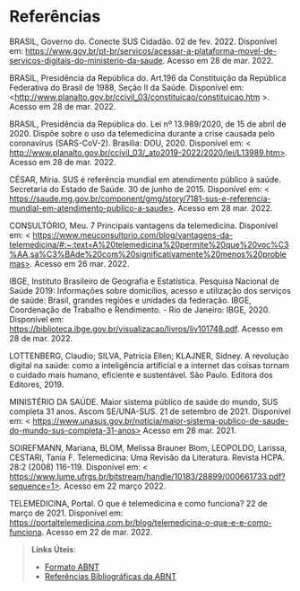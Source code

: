 # Referências

BRASIL, Governo do. Conecte SUS Cidadão. 02 de fev. 2022. Disponível em: <https://www.gov.br/pt-br/servicos/acessar-a-plataforma-movel-de-servicos-digitais-do-ministerio-da-saude>. Acesso em 28 de mar. 2022. 

 

BRASIL, Presidência da República do. Art.196 da Constituição da República Federativa do Brasil de 1988, Seção II da Saúde. Disponível em: <http://www.planalto.gov.br/ccivil_03/constituicao/constituicao.htm >. Acesso em 28 de mar. 2022. 

 

BRASIL, Presidência da República do. Lei nº 13.989/2020, de 15 de abril de 2020. Dispõe sobre o uso da telemedicina durante a crise causada pelo coronavírus (SARS-CoV-2). Brasília: DOU, 2020. Disponível em: < http://www.planalto.gov.br/ccivil_03/_ato2019-2022/2020/lei/L13989.htm>. Acesso em 28 de mar. 2022. 

 

CÉSAR, Míria. SUS é referência mundial em atendimento público à saúde. Secretaria do Estado de Saúde. 30 de junho de 2015. Disponível em: < https://saude.mg.gov.br/component/gmg/story/7181-sus-e-referencia-mundial-em-atendimento-publico-a-saude>. Acesso em 28 mar. 2022. 

CONSULTÓRIO, Meu. 7 Principais vantagens da telemedicina. Disponível em: < https://www.meuconsultorio.com/blog/vantagens-da-telemedicina/#:~:text=A%20telemedicina%20permite%20que%20voc%C3%AA,sa%C3%BAde%20com%20significativamente%20menos%20problemas>. Acesso em 26 mar. 2022.  

 

IBGE, Instituto Brasileiro de Geografia e Estatística. Pesquisa Nacional de Saúde 2019: Informações sobre domicílios, acesso e utilização dos serviços de saúde: Brasil, grandes regiões e unidades da federação. IBGE, Coordenação de Trabalho e Rendimento. - Rio de Janeiro: IBGE, 2020. Disponível em: <https://biblioteca.ibge.gov.br/visualizacao/livros/liv101748.pdf>. Acesso em 28 de mar. 2022. 

 

LOTTENBERG, Claudio; SILVA, Patricia Ellen; KLAJNER, Sidney. A revolução digital na saúde: como a inteligência artificial e a internet das coisas tornam o cuidado mais humano, eficiente e sustentável. São Paulo. Editora dos Editores, 2019. 

 

MINISTÉRIO DA SAÚDE. Maior sistema público de saúde do mundo, SUS completa 31 anos. Ascom SE/UNA-SUS. 21 de setembro de 2021. Disponível em: < https://www.unasus.gov.br/noticia/maior-sistema-publico-de-saude-do-mundo-sus-completa-31-anos> Acesso em 28 mar. 2021.  

SOIREFMANN, Mariana, BLOM, Melissa Brauner Blom, LEOPOLDO, Larissa, CESTARI, Tania F. Telemedicina: Uma Revisão da Literatura. Revista HCPA. 28:2 (2008) 116-119. Disponível em: < https://www.lume.ufrgs.br/bitstream/handle/10183/28899/000661733.pdf?sequence=1>. Acesso em 22 março 2022. 

TELEMEDICINA, Portal. O que é telemedicina e como funciona? 22 de março de 2021. Disponível em: <https://portaltelemedicina.com.br/blog/telemedicina-o-que-e-e-como-funciona>. Acesso em 22 de mar. 2022.  

> **Links Úteis**:
> - [Formato ABNT](https://www.normastecnicas.com/abnt/trabalhos-academicos/referencias/)
> - [Referências Bibliográficas da ABNT](https://comunidade.rockcontent.com/referencia-bibliografica-abnt/)
